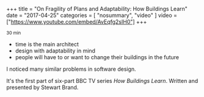 +++
title = "On Fragility of Plans and Adaptability: How Buildings Learn"
date =  "2017-04-25"
categories = [ "nosummary", "video" ]
video = ["https://www.youtube.com/embed/AvEqfg2sIH0"]
+++

<small>30 min</small>

+ time is the main architect
+ design with adaptability in mind
+ people will have to or want to change their buildings in the future

I noticed many similar problems in software design.

It's the first part of six-part BBC TV series *How Buildings Learn*.
Written and presented by Stewart Brand.
